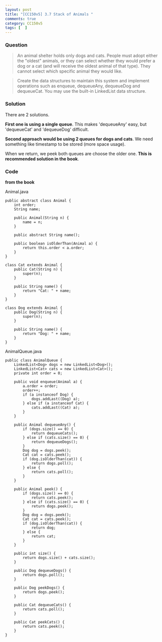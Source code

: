 ```yaml
---
layout: post
title: "[CC150v5] 3.7 Stack of Animals "
comments: true
category: CC150v5
tags: [  ]
---
```


### Question

> An animal shelter holds only dogs and cats. People must adopt either the "oldest" animals, or they can select whether they would prefer a dog or a cat (and will receive the oldest animal of that type). They cannot select which specific animal they would like. 

> Create the data structures to maintain this system and implement operations such as enqueue, dequeueAny, dequeueDog and dequeueCat. You may use the built-in LinkedList data structure. 

### Solution

There are 2 solutions.

__First one is using a single queue__. This makes 'dequeueAny' easy, but 'dequeueCat' and 'dequeueDog' difficult. 

__Second approach would be using 2 queues for dogs and cats__. We need something like timestamp to be stored (more space usage). 

When we return, we peek both queues are choose the older one. __This is recommended solution in the book__. 

### Code

__from the book__

Animal.java

	public abstract class Animal {
		int order;
		String name;

		public Animal(String n) {
			name = n;
		}

		public abstract String name();

		public boolean isOlderThan(Animal a) {
			return this.order < a.order;
		}
	}

	class Cat extends Animal {
		public Cat(String n) {
			super(n);
		}

		public String name() {
			return "Cat: " + name;
		}
	}

	class Dog extends Animal {
		public Dog(String n) {
			super(n);
		}

		public String name() {
			return "Dog: " + name;
		}
	}

AnimalQueue.java

	public class AnimalQueue {
		LinkedList<Dog> dogs = new LinkedList<Dog>();
		LinkedList<Cat> cats = new LinkedList<Cat>();
		private int order = 0;

		public void enqueue(Animal a) {
			a.order = order;
			order++;
			if (a instanceof Dog) {
				dogs.addLast((Dog) a);
			} else if (a instanceof Cat) {
				cats.addLast((Cat) a);
			}
		}

		public Animal dequeueAny() {
			if (dogs.size() == 0) {
				return dequeueCats();
			} else if (cats.size() == 0) {
				return dequeueDogs();
			}
			Dog dog = dogs.peek();
			Cat cat = cats.peek();
			if (dog.isOlderThan(cat)) {
				return dogs.poll();
			} else {
				return cats.poll();
			}
		}

		public Animal peek() {
			if (dogs.size() == 0) {
				return cats.peek();
			} else if (cats.size() == 0) {
				return dogs.peek();
			}
			Dog dog = dogs.peek();
			Cat cat = cats.peek();
			if (dog.isOlderThan(cat)) {
				return dog;
			} else {
				return cat;
			}
		}

		public int size() {
			return dogs.size() + cats.size();
		}

		public Dog dequeueDogs() {
			return dogs.poll();
		}

		public Dog peekDogs() {
			return dogs.peek();
		}

		public Cat dequeueCats() {
			return cats.poll();
		}

		public Cat peekCats() {
			return cats.peek();
		}
	}
